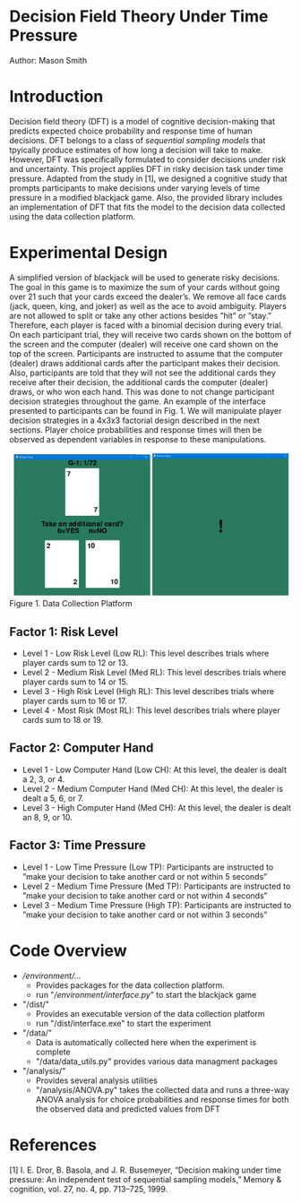 # Decision Field Theory Under Time Pressure
Author: Mason Smith
# Introduction
Decision field theory (DFT) is a model of cognitive decision-making that predicts expected choice probability and response time of human decisions. 
DFT belongs to a class of _sequential sampling models_ that tpyically produce estimates of how long a decision will take to make.
However, DFT was specifically formulated to consider decisions under risk and uncertainty. 
This project applies DFT in risky decision task under time pressure.
Adapted from the study in [1], we designed a cognitive study that prompts participants to make decisions under varying levels of time pressure in a modified blackjack game.
Also, the provided library includes an implementation of DFT that fits the model to the decision data collected using the data collection platform.

# Experimental Design
A simplified version of blackjack will be used to generate risky decisions. The goal in this game is to maximize
the sum of your cards without going over 21 such that your cards exceed the dealer’s. We remove all face cards
(jack, queen, king, and joker) as well as the ace to avoid ambiguity. Players are not allowed to split or take any
other actions besides ”hit” or ”stay.” Therefore, each player is faced with a binomial decision during every trial. On
each participant trial, they will receive two cards shown on the bottom of the screen and the computer (dealer) will
receive one card shown on the top of the screen. Participants are instructed to assume that the computer (dealer)
draws additional cards after the participant makes their decision. Also, participants are told that they will not see
the additional cards they receive after their decision, the additional cards the computer (dealer) draws, or who won
each hand. This was done to not change participant decision strategies throughout the game. An example of the
interface presented to participants can be found in Fig. 1. We will manipulate player decision strategies in a 4x3x3
factorial design described in the next sections. Player choice probabilities and response times will then be observed
as dependent variables in response to these manipulations.

![img.png](img.png)
Figure 1. Data Collection Platform

## Factor 1: Risk Level
- Level 1 - Low Risk Level (Low RL): This level describes trials where player cards sum to 12 or 13.
- Level 2 - Medium Risk Level (Med RL): This level describes trials where player cards sum to 14 or 15.
- Level 3 - High Risk Level (High RL): This level describes trials where player cards sum to 16 or 17.
- Level 4 - Most Risk (Most RL): This level describes trials where player cards sum to 18 or 19.
## Factor 2: Computer Hand
- Level 1 - Low Computer Hand (Low CH): At this level, the dealer is dealt a 2, 3, or 4.
- Level 2 - Medium Computer Hand (Med CH): At this level, the dealer is dealt a 5, 6, or 7.
- Level 3 - High Computer Hand (Med CH): At this level, the dealer is dealt an 8, 9, or 10.
## Factor 3: Time Pressure
- Level 1 - Low Time Pressure (Low TP): Participants are instructed to ”make your decision to take
another card or not within 5 seconds”
- Level 2 - Medium Time Pressure (Med TP): Participants are instructed to ”make your decision to take
another card or not within 4 seconds”
- Level 3 - Medium Time Pressure (High TP): Participants are instructed to ”make your decision to take
another card or not within 3 seconds”

# Code Overview
- _/environment/..._
  - Provides packages for the data collection platform.
  - run "_/environment/interface.py_" to start the blackjack game
- "/dist/"
  - Provides an executable version of the data collection platform
  - run "/dist/interface.exe" to start the experiment
-  "/data/"
    - Data is automatically collected here when the experiment is complete
    - "/data/data_utils.py" provides various data managment packages
- "/analysis/"
  - Provides several analysis utilities
  - "/analysis/ANOVA.py" takes the collected data and runs a three-way ANOVA analysis for choice probabilities and response times for both the observed data and predicted values from DFT

# References
[1] I. E. Dror, B. Basola, and J. R. Busemeyer, “Decision making under time pressure: An independent test of
sequential sampling models,” Memory & cognition, vol. 27, no. 4, pp. 713–725, 1999.